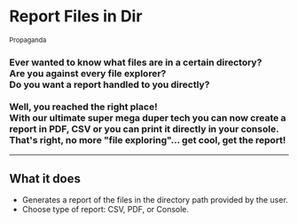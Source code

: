 # Report Files in Dir

<sub>Propaganda</sub>

<h3 fontSize=20>
Ever wanted to know what files are in a certain directory?<br>
Are you against every file explorer?<br>
Do you want a report handled to you directly?<br>
<br>
Well, you reached the right place!<br>
With our ultimate super mega duper tech you can now create a report in PDF, CSV or you can print it directly in your console.<br>
That's right, no more "file exploring"... get cool, get the report!
</h3>

---

## What it does

- Generates a report of the files in the directory path provided by the user.
- Choose type of report: CSV, PDF, or Console.
